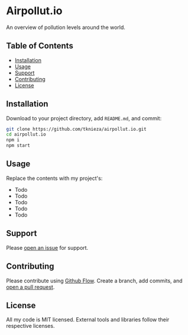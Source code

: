 # Airpollut.io

An overview of pollution levels around the world.

## Table of Contents

- [Installation](#installation)
- [Usage](#usage)
- [Support](#support)
- [Contributing](#contributing)
- [License](#license)

## Installation

Download to your project directory, add `README.md`, and commit:

```sh
git clone https://github.com/tknieza/airpollut.io.git
cd airpollut.io
npm i
npm start
```

## Usage

Replace the contents with my project's:

- Todo
- Todo
- Todo
- Todo
- Todo

## Support

Please [open an issue](https://github.com/tknieza/airpollut.io/issues/new) for support.

## Contributing

Please contribute using [Github Flow](https://guides.github.com/introduction/flow/). Create a branch, add commits, and [open a pull request](https://github.com/fraction/readme-boilerplate/compare/).

## License

All my code is MIT licensed. External tools and libraries follow their respective licenses.
